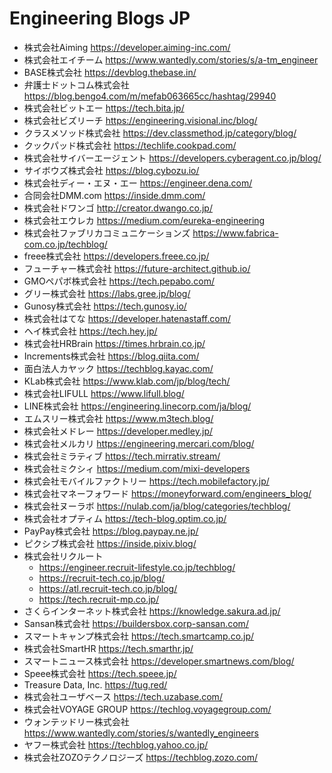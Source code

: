# Engineering Blogs JP

* 株式会社Aiming https://developer.aiming-inc.com/
* 株式会社エイチーム https://www.wantedly.com/stories/s/a-tm_engineer
* BASE株式会社 https://devblog.thebase.in/
* 弁護士ドットコム株式会社 https://blog.bengo4.com/m/mefab063665cc/hashtag/29940
* 株式会社ビットエー https://tech.bita.jp/
* 株式会社ビズリーチ https://engineering.visional.inc/blog/
* クラスメソッド株式会社 https://dev.classmethod.jp/category/blog/
* クックパッド株式会社 https://techlife.cookpad.com/
* 株式会社サイバーエージェント https://developers.cyberagent.co.jp/blog/
* サイボウズ株式会社 https://blog.cybozu.io/
* 株式会社ディー・エヌ・エー https://engineer.dena.com/
* 合同会社DMM.com https://inside.dmm.com/
* 株式会社ドワンゴ http://creator.dwango.co.jp/
* 株式会社エウレカ https://medium.com/eureka-engineering
* 株式会社ファブリカコミュニケーションズ https://www.fabrica-com.co.jp/techblog/
* freee株式会社 https://developers.freee.co.jp/
* フューチャー株式会社 https://future-architect.github.io/
* GMOペパボ株式会社 https://tech.pepabo.com/
* グリー株式会社 https://labs.gree.jp/blog/
* Gunosy株式会社 https://tech.gunosy.io/
* 株式会社はてな https://developer.hatenastaff.com/
* ヘイ株式会社 https://tech.hey.jp/
* 株式会社HRBrain https://times.hrbrain.co.jp/
* Increments株式会社 https://blog.qiita.com/
* 面白法人カヤック https://techblog.kayac.com/
* KLab株式会社 https://www.klab.com/jp/blog/tech/
* 株式会社LIFULL https://www.lifull.blog/
* LINE株式会社 https://engineering.linecorp.com/ja/blog/
* エムスリー株式会社 https://www.m3tech.blog/
* 株式会社メドレー https://developer.medley.jp/
* 株式会社メルカリ https://engineering.mercari.com/blog/
* 株式会社ミラティブ https://tech.mirrativ.stream/
* 株式会社ミクシィ https://medium.com/mixi-developers
* 株式会社モバイルファクトリー https://tech.mobilefactory.jp/
* 株式会社マネーフォワード https://moneyforward.com/engineers_blog/
* 株式会社ヌーラボ https://nulab.com/ja/blog/categories/techblog/
* 株式会社オプティム https://tech-blog.optim.co.jp/
* PayPay株式会社 https://blog.paypay.ne.jp/
* ピクシブ株式会社 https://inside.pixiv.blog/
* 株式会社リクルート
    + https://engineer.recruit-lifestyle.co.jp/techblog/
    + https://recruit-tech.co.jp/blog/
    + https://atl.recruit-tech.co.jp/blog/
    + https://tech.recruit-mp.co.jp/
* さくらインターネット株式会社 https://knowledge.sakura.ad.jp/
* Sansan株式会社 https://buildersbox.corp-sansan.com/
* スマートキャンプ株式会社 https://tech.smartcamp.co.jp/
* 株式会社SmartHR https://tech.smarthr.jp/
* スマートニュース株式会社 https://developer.smartnews.com/blog/
* Speee株式会社 https://tech.speee.jp/
* Treasure Data, Inc. https://tug.red/
* 株式会社ユーザベース https://tech.uzabase.com/
* 株式会社VOYAGE GROUP https://techlog.voyagegroup.com/
* ウォンテッドリー株式会社 https://www.wantedly.com/stories/s/wantedly_engineers
* ヤフー株式会社 https://techblog.yahoo.co.jp/
* 株式会社ZOZOテクノロジーズ https://techblog.zozo.com/
